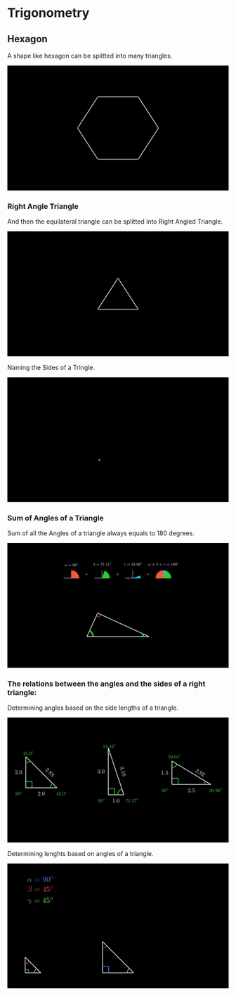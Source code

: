 # Trigonometry
## Hexagon

A shape like hexagon can be splitted into many triangles.

[![Test](/Media/Gifs/Hexagon.gif)](/Media/Videos/Hexagon.mp4)

### Right Angle Triangle

And then the equilateral triangle can be splitted into Right Angled Triangle.

[![Test](/Media/Gifs/Splitting_into_RightTriangle.gif)](/Media/Videos/Hexagon.mp4)

Naming the Sides of a Tringle.

[![Test](/Media/Gifs/Sides.gif)](/Media/Videos/Sides.mp4)

### Sum of Angles of a Triangle

Sum of all the Angles of a triangle always equals to 180 degrees.

[![Test](/Media/Images/Sum_of_Angles_180.png)](/Media/Videos/Sum_of_Angles_180.mp4)

### The relations between the angles and the sides of a right triangle:

Determining angles based on the side lengths of a triangle.

[![Test](/Media/Images/Determine_Angle_based_on_side_lengths.png)](/Media/Videos/Determine_Angle_based_on_side_lengths.mp4)

Determining lenghts based on angles of a triangle.

[![Test](/Media/Gifs/Determine_Lengths_based_on_Angles.gif)](/Media/Videos/Determine_Lenghts_based_on_Angles.mp4)
